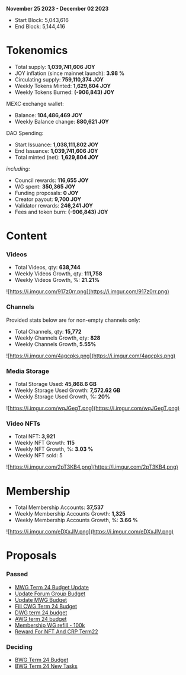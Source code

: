 **November 25 2023 - December 02 2023**
- Start Block: 5,043,616 
- End Block: 5,144,416

# Tokenomics

- Total supply: **1,039,741,606 JOY**
- JOY inflation (since mainnet launch): **3.98 %**
- Circulating supply:  **759,110,374 JOY**
- Weekly Tokens Minted: **1,629,804 JOY**
- Weekly Tokens Burned: **(-906,843) JOY**

MEXC exchange wallet:

- Balance:  **104,486,469 JOY**
- Weekly Balance change: **880,621 JOY**

DAO Spending:

- Start Issuance: **1,038,111,802 JOY**
- End Issuance: **1,039,741,606 JOY**
- Total minted (net): **1,629,804 JOY**

*including:*

- Council rewards: **116,655 JOY**
- WG spent: **350,365 JOY**
- Funding proposals: **0 JOY**
- Creator payout: **9,700 JOY**
- Validator rewards: **246,241 JOY**
- Fees and token burn: **(-906,843) JOY**

# **Content**

### Videos

- Total Videos, qty: **638,744**
- Weekly Videos Growth, qty: **111,758**
- Weekly Videos Growth, %: **21.21%**

![https://i.imgur.com/917z0rr.png](https://i.imgur.com/917z0rr.png)

### Channels

Provided stats below are for non-empty channels only:

- Total Channels, qty:  **15,772**
- Weekly Channels Growth, qty: **828**
- Weekly Channels Growth, **5.55%**

![https://i.imgur.com/4agcpks.png](https://i.imgur.com/4agcpks.png)

### Media Storage

- Total Storage Used: **45,868.6 GB**
- Weekly Storage Used Growth: **7,572.62 GB**
- Weekly Storage Used Growth, %: **20%**

![https://i.imgur.com/wqJGegT.png](https://i.imgur.com/wqJGegT.png)

### Video NFTs

- Total NFT: **3,921**
- Weekly NFT Growth: **115**
- Weekly NFT Growth, %: **3.03 %**
- Weekly NFT sold: 5

![https://i.imgur.com/2pT3KB4.png](https://i.imgur.com/2pT3KB4.png)

# **Membership**

- Total Membership Accounts: **37,537**
- Weekly Membership Accounts Growth: **1,325**
- Weekly Membership Accounts Growth, %: **3.66 %**

![https://i.imgur.com/eDXxJlV.png](https://i.imgur.com/eDXxJlV.png)

# Proposals

### Passed
- [MWG Term 24 Budget Update](https://pioneerapp.xyz/#/proposals/preview/666)
- [Update Forum Group Budget](https://pioneerapp.xyz/#/proposals/preview/671)
- [Update MWG Budget](https://pioneerapp.xyz/#/proposals/preview/662)
- [Fill CWG Term 24 Budget](https://pioneerapp.xyz/#/proposals/preview/668)
- [DWG term 24 budget](https://pioneerapp.xyz/#/proposals/preview/664)
- [AWG term 24 budget](https://pioneerapp.xyz/#/proposals/preview/665)
- [Membership WG refill - 100k](https://pioneerapp.xyz/#/proposals/preview/667)
- [Reward For NFT And CRP Term22](https://pioneerapp.xyz/#/proposals/preview/663)

### Deciding
- [BWG Term 24 Budget](https://pioneerapp.xyz/#/proposals/preview/669)
- [BWG Term 24 New Tasks](https://pioneerapp.xyz/#/proposals/preview/670)

